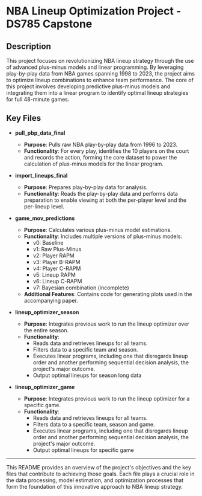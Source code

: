 # NBA Lineup Optimization Project - DS785 Capstone

## Description

This project focuses on revolutionizing NBA lineup strategy through the use of advanced plus-minus models and linear programming. By leveraging play-by-play data from NBA games spanning 1998 to 2023, the project aims to optimize lineup combinations to enhance team performance. The core of this project involves developing predictive plus-minus models and integrating them into a linear program to identify optimal lineup strategies for full 48-minute games.

## Key Files

- **pull_pbp_data_final**
  - **Purpose**: Pulls raw NBA play-by-play data from 1996 to 2023.
  - **Functionality**: For every play, identifies the 10 players on the court and records the action, forming the core dataset to power the calculation of plus-minus models for the linear program.

- **import_lineups_final**
  - **Purpose**: Prepares play-by-play data for analysis.
  - **Functionality**: Reads the play-by-play data and performs data preparation to enable viewing at both the per-player level and the per-lineup level.

- **game_mov_predictions**
  - **Purpose**: Calculates various plus-minus model estimations.
  - **Functionality**: Includes multiple versions of plus-minus models:
    - v0: Baseline
    - v1: Raw Plus-Minus
    - v2: Player RAPM
    - v3: Player B-RAPM
    - v4: Player C-RAPM
    - v5: Lineup RAPM
    - v6: Lineup C-RAPM
    - v7: Bayesian combination (incomplete)
  - **Additional Features**: Contains code for generating plots used in the accompanying paper.

- **lineup_optimizer_season**
  - **Purpose**: Integrates previous work to run the lineup optimizer over the entire season.
  - **Functionality**: 
    - Reads data and retrieves lineups for all teams.
    - Filters data to a specific team and season.
    - Executes linear programs, including one that disregards lineup order and another performing sequential decision analysis, the project's major outcome.
    - Output optimal lineups for season long data

- **lineup_optimizer_game**
  - **Purpose**: Integrates previous work to run the lineup optimizer for a specific game.
  - **Functionality**: 
    - Reads data and retrieves lineups for all teams.
    - Filters data to a specific team, season and game.
    - Executes linear programs, including one that disregards lineup order and another performing sequential decision analysis, the project's major outcome.
    - Output optimal lineups for specific game
---

This README provides an overview of the project's objectives and the key files that contribute to achieving those goals. Each file plays a crucial role in the data processing, model estimation, and optimization processes that form the foundation of this innovative approach to NBA lineup strategy.

